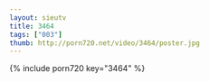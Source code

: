 ```yaml
--- 
layout: sieutv
title: 3464
tags: ["003"]
thumb: http://porn720.net/video/3464/poster.jpg
---
```

{% include porn720 key="3464" %} 
